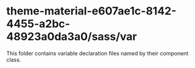 # theme-material-e607ae1c-8142-4455-a2bc-48923a0da3a0/sass/var

This folder contains variable declaration files named by their component class.
